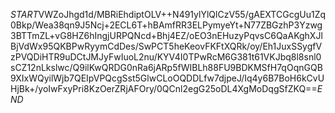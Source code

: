 $START$VWZoJhgd1d/MBRiEhdiptOLV++N491ylYlQlCzV55/gAEXTCGcgUu1Zq0Bkp/Wea38qn9J5Ncj+2ECL6T+hBAmfRR3ELPymyeYt+N77ZBGzhP3Yzwg3BTTmZL+vG8HZ6hIngjURPQNcd+Bhj4EZ/oEO3nEHuzyPqvsC6QaAKghXJlBjVdWx95QKBPwRyymCdDes/SwPCT5heKeovFKFtXQRk/oy/Eh1JuxSSygfVzPVQDiHTR9uDCtJMJyFwIuoL2nu/KYV4I0TPwRcM6G381t61VKJbq8l8snl0sCZ12nLkslwc/Q9ilKwQRDG0nRa6jARp5fWIBLh88FU9BDKMSfH7qOqnGQB9XIxWQyilWjb7QEIpVPQcgSst5GlwCLoOQDDLfw7djpeJ/Iq4y6B7BoH6kCvUHjBk+/yoIwFxyPri8KzOerZRjAFOry/0QCnl2egG25oDL4XgMoDqgSfZKQ==$END$
